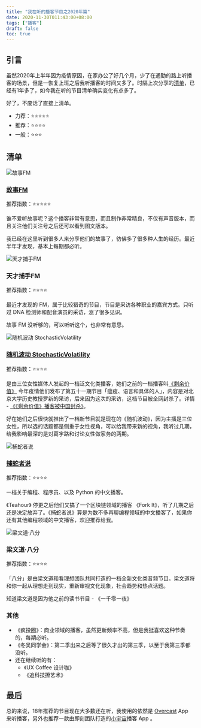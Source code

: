 ```yaml
---
title: "我在听的播客节目之2020年篇"
date: 2020-11-30T011:43:00+08:00
tags: ["播客"] 
draft: false
toc: true
---
```


## 引言

虽然2020年上半年因为疫情原因，在家办公了好几个月，少了在通勤的路上听播客的场景，但是一恢复上班之后我听播客的时间又多了。时隔上次分享的[清单](https://blog.forecho.com/im-listening-to-podcasts-2018.html)，已经有1年多了，如今我在听的节目清单确实变化有点多了。

好了，不废话了直接上清单。

- 力荐：⭐⭐⭐⭐⭐
- 推荐：⭐⭐⭐⭐
- 一般：⭐⭐⭐

## 清单

![故事FM](https://blog-1251237404.cos.ap-guangzhou.myqcloud.com/20201130alEPYB.jpg!s)

### [故事FM](https://storyfm.cn/)

推荐指数：⭐⭐⭐⭐⭐

<!--more-->

谁不爱听故事呢？这个播客非常有意思，而且制作非常精良，不仅有声音版本，而且关注他们关注号之后还可以看到图文版本。

我已经在这里听到很多人来分享他们的故事了，彷佛多了很多种人生的经历。最近半年才发现，基本上每期都必听。


![天才捕手FM](https://blog-1251237404.cos.ap-guangzhou.myqcloud.com/20201130gXG9zy.jpg)


### 天才捕手FM

推荐指数：⭐⭐⭐⭐

最近才发现的 FM，属于比较猎奇的节目，节目是采访各种职业的嘉宾方式。只听过 DNA 检测师和配音演员的采访，涨了很多见识。

故事 FM 没听够的，可以听听这个，也非常有意思。


![随机波动 StochasticVolatility](https://blog-1251237404.cos.ap-guangzhou.myqcloud.com/20201130XkUOXn.jpg)

### [随机波动 StochasticVolatility](https://www.stovol.club/)

推荐指数：⭐⭐⭐⭐

是由三位女性媒体人发起的一档泛文化类播客，她们之前的一档播客叫[《剩余价值》](https://www.surplusvalue.club/) 今年疫情他们发布了第五十一期节目「瘟疫、语言和具体的人」，内容是对北京大学历史教授罗新的采访，后来因为这次的采访，这档节目被全网封杀了。详情 - [《《剩余价值》播客被中国封杀》](https://blog.yitianshijie.net/2020/02/26/surplus-value-podcast-banned-by-china/)。

好在她们之后很快就推出了一档新节目就是现在的《随机波动》，因为主播是三位女性，所以选的话题都是侧重于女性视角，可以给我带来新的视角，我听过几期，给我影响最深的是对葛宇路和讨论女性做家务的两期。

![捕蛇者说](https://blog-1251237404.cos.ap-guangzhou.myqcloud.com/20201130JO6FFD.jpg)

### [捕蛇者说](https://pythonhunter.org/)

推荐指数：⭐⭐⭐⭐

一档关于编程、程序员、以及 Python 的中文播客。

《Teahour》 停更之后他们又搞了一个区块链领域的播客 《Fork It》，听了几期之后还是决定放弃了。《捕蛇者说》算是为数不多再聊编程领域的中文播客了，如果你还有其他编程领域的中文播客，欢迎推荐给我。

![梁文道·八分](https://blog-1251237404.cos.ap-guangzhou.myqcloud.com/20201130818PMv.jpg)

### 梁文道·八分

推荐指数：⭐⭐⭐⭐

「八分」是由梁文道和看理想团队共同打造的一档全新文化类音频节目。梁文道将和你一起从理想走到现实，重新审视文化现象，社会趋势和热点话题。

知道梁文道是因为他之前的读书节目 - 《一千零一夜》

### 其他

- 《疯投圈》：商业领域的播客，虽然更新频率不高，但是我挺喜欢这种节奏的，每期必听。
- 《冬吴同学会》：第二季出来之后等了很久才出的第三季，以至于我第三季都没听。
- 还在继续听的有：
    - 《UX Coffee 设计咖》
    - 《追科技撩艺术》

## 最后

总的来说，18年推荐的节目现在大多数还在听，我使用的依然是 [Overcast](https://overcast.fm/) App 来听播客，另外也推荐一款由即刻团队打造的[小宇宙](https://www.xiaoyuzhoufm.com/)播客 App 。